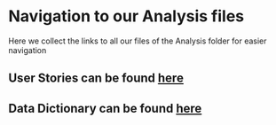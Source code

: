 # Navigation to our Analysis files
<!--TODO: Add short description of each content-->
Here we collect the links to all our files of the Analysis folder for easier navigation

## User Stories can be found [here](analysis/UserStories.md)


## Data Dictionary can be found [here](analysis/DataDictionary.md)